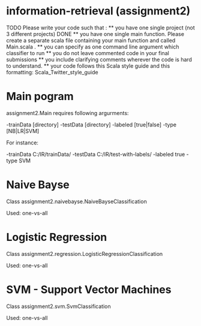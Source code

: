information-retrieval (assignment2)
=====================

TODO
Please write your code such that :
** you have one single project (not 3 different projects) DONE
** you have one single main function. Please create a separate scala file containing your main function and called Main.scala . 
** you can specify as one command line argument which classifier to run 
** you do not leave commented code in your final submissions 
** you include clarifying comments wherever the code is hard to understand. 
** your code follows this Scala style guide and this formatting: Scala_Twitter_style_guide 


# Main pogram

assignment2.Main requires following argurments:

-trainData [directory]
-testData  [directory]
-labeled [true|false]
-type [NB|LR|SVM]

For instance:

-trainData C:/IR/trainData/ -testData C:/IR/test-with-labels/ -labeled true -type SVM

# Naive Bayse

Class assignment2.naivebayse.NaiveBayseClassification

Used: one-vs-all

# Logistic Regression

Class assignment2.regression.LogisticRegressionClassification

Used: one-vs-all

# SVM - Support Vector Machines

Class assignment2.svm.SvmClassification

Used: one-vs-all


